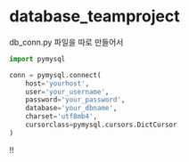 # database_teamproject

db_conn.py 파일을 따로 만들어서 
```python
import pymysql

conn = pymysql.connect(
    host='yourhost',
    user='your_username',
    password='your_password',
    database='your_dbname',
    charset='utf8mb4',
    cursorclass=pymysql.cursors.DictCursor
)
```
!!
